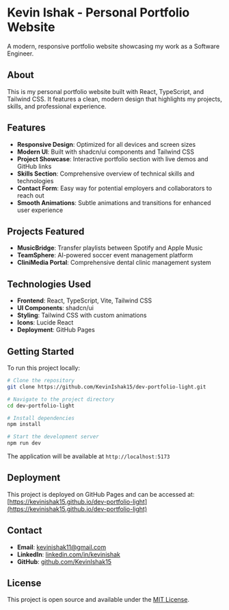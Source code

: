 # Kevin Ishak - Personal Portfolio Website

A modern, responsive portfolio website showcasing my work as a Software Engineer.

## About

This is my personal portfolio website built with React, TypeScript, and Tailwind CSS. It features a clean, modern design that highlights my projects, skills, and professional experience.

## Features

- **Responsive Design**: Optimized for all devices and screen sizes
- **Modern UI**: Built with shadcn/ui components and Tailwind CSS
- **Project Showcase**: Interactive portfolio section with live demos and GitHub links
- **Skills Section**: Comprehensive overview of technical skills and technologies
- **Contact Form**: Easy way for potential employers and collaborators to reach out
- **Smooth Animations**: Subtle animations and transitions for enhanced user experience

## Projects Featured

- **MusicBridge**: Transfer playlists between Spotify and Apple Music
- **TeamSphere**: AI-powered soccer event management platform
- **CliniMedia Portal**: Comprehensive dental clinic management system

## Technologies Used

- **Frontend**: React, TypeScript, Vite, Tailwind CSS
- **UI Components**: shadcn/ui
- **Styling**: Tailwind CSS with custom animations
- **Icons**: Lucide React
- **Deployment**: GitHub Pages

## Getting Started

To run this project locally:

```sh
# Clone the repository
git clone https://github.com/KevinIshak15/dev-portfolio-light.git

# Navigate to the project directory
cd dev-portfolio-light

# Install dependencies
npm install

# Start the development server
npm run dev
```

The application will be available at `http://localhost:5173`

## Deployment

This project is deployed on GitHub Pages and can be accessed at:
[https://kevinishak15.github.io/dev-portfolio-light](https://kevinishak15.github.io/dev-portfolio-light)

## Contact

- **Email**: kevinishak11@gmail.com
- **LinkedIn**: [linkedin.com/in/kevinishak](https://linkedin.com/in/kevinishak)
- **GitHub**: [github.com/KevinIshak15](https://github.com/KevinIshak15)

## License

This project is open source and available under the [MIT License](LICENSE).